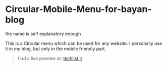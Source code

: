 # Circular-Mobile-Menu-for-bayan-blog
the name is self explanatory enough

This is a Circular menu which can be used for any website.
I personally use it in my blog, but only in the mobile friendly part.

> find a live preview at:
[techlist.ir](http://techlist.ir)
